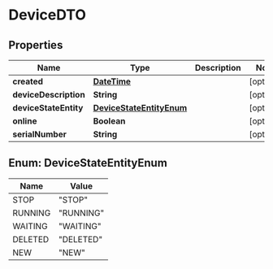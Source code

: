 
# DeviceDTO

## Properties
Name | Type | Description | Notes
------------ | ------------- | ------------- | -------------
**created** | [**DateTime**](DateTime.md) |  |  [optional]
**deviceDescription** | **String** |  |  [optional]
**deviceStateEntity** | [**DeviceStateEntityEnum**](#DeviceStateEntityEnum) |  |  [optional]
**online** | **Boolean** |  |  [optional]
**serialNumber** | **String** |  |  [optional]


<a name="DeviceStateEntityEnum"></a>
## Enum: DeviceStateEntityEnum
Name | Value
---- | -----
STOP | &quot;STOP&quot;
RUNNING | &quot;RUNNING&quot;
WAITING | &quot;WAITING&quot;
DELETED | &quot;DELETED&quot;
NEW | &quot;NEW&quot;



